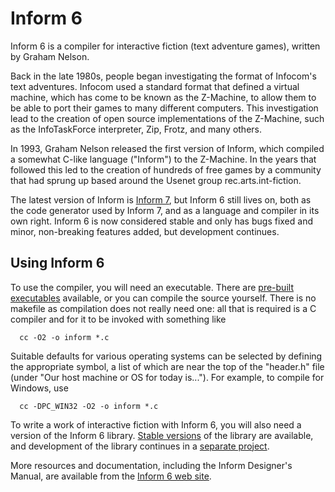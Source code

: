 # Inform 6

Inform 6 is a compiler for interactive fiction (text adventure games), written by Graham Nelson.

Back in the late 1980s, people began investigating the format of Infocom's text adventures. Infocom used a standard format that defined a virtual machine, which has come to be known as the Z-Machine, to allow them to be able to port their games to many different computers. This investigation lead to the creation of open source implementations of the Z-Machine, such as the InfoTaskForce interpreter, Zip, Frotz, and many others.

In 1993, Graham Nelson released the first version of Inform, which compiled a somewhat C-like language ("Inform") to the Z-Machine. In the years that followed this led to the creation of hundreds of free games by a community that had sprung up based around the Usenet group rec.arts.int-fiction.

The latest version of Inform is [Inform 7](http://inform7.com/), but Inform 6 still lives on, both as the code generator used by Inform 7, and as a language and compiler in its own right. Inform 6 is now considered stable and only has bugs fixed and minor, non-breaking features added, but development continues.

## Using Inform 6

To use the compiler, you will need an executable. There are [pre-built executables](https://ifarchive.org/indexes/if-archive/infocom/compilers/inform6/executables/) available, or you can compile the source yourself. There is no makefile as compilation does not really need one: all that is required is a C compiler and for it to be invoked with something like

      cc -O2 -o inform *.c

Suitable defaults for various operating systems can be selected by defining the appropriate symbol, a list of which are near the top of the "header.h" file (under "Our host machine or OS for today is..."). For example, to compile for Windows, use

      cc -DPC_WIN32 -O2 -o inform *.c

To write a work of interactive fiction with Inform 6, you will also need a version of the Inform 6 library. [Stable versions](https://ifarchive.org/indexes/if-archive/infocom/compilers/inform6/library/) of the library are available, and development of the library continues in a [separate project](https://gitlab.com/DavidGriffith/inform6lib).

More resources and documentation, including the Inform Designer's Manual, are available from the [Inform 6 web site](https://www.inform-fiction.org/).
